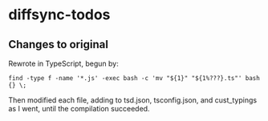 # diffsync-todos


## Changes to original
Rewrote in TypeScript, begun by:

    find -type f -name '*.js' -exec bash -c 'mv "${1}" "${1%???}.ts"' bash {} \;

Then modified each file, adding to tsd.json, tsconfig.json, and cust_typings as I went, until the compilation succeeded.
